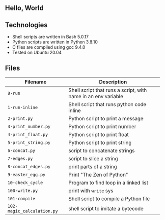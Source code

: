 ## Hello, World


## Technologies
* Shell scripts are written in Bash 5.0.17 
* Python scripts are written in Python 3.8.10
* C files are compiled using gcc 9.4.0 
* Tested on Ubuntu 20.04

## Files
| Filename | Description |
| -------- | ----------- |
| `0-run` | Shell script that runs a script, with name in an env variable |
| `1-run-inline` | Shell script that runs python code inline |
| `2-print.py` | Python script to print a message |
| `3-print_number.py` | Python script to print number |
| `4-print_float.py` | Python script to print float |
| `5-print_string.py` | Python script to print string |
| `6-concat.py` | script to concatenate strings |
| `7-edges.py` | script to slice a string |
| `8-concat_edges.py` | print parts of a string |
| `9-easter_egg.py` | Print "The Zen of Python" |
| `10-check_cycle` | Program to find loop in a linked list |
| `100-write.py` | print with `write` sys |
| `101-compile` | Shell script to compile a Python file |
| `102-magic_calculation.py` | shell script to imitate a bytecode |
